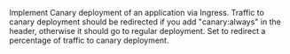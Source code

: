 Implement Canary deployment of an application via Ingress. Traffic to canary deployment should be redirected if you add "canary:always" in the header, otherwise it should go to regular deployment. Set to redirect a percentage of traffic to canary deployment.
